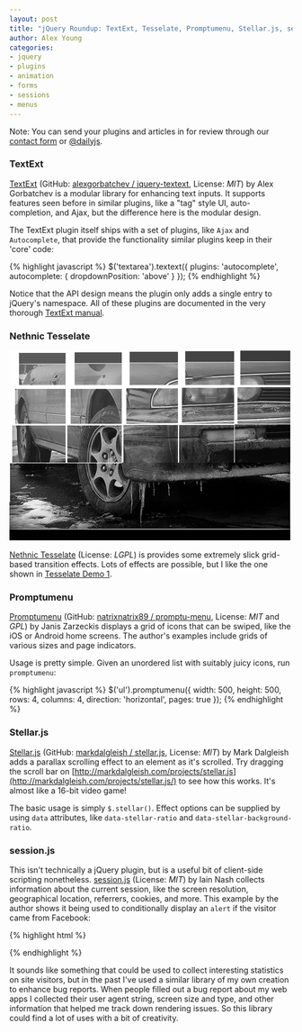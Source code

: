 ```yaml
---
layout: post
title: "jQuery Roundup: TextExt, Tesselate, Promptumenu, Stellar.js, session.js"
author: Alex Young
categories: 
- jquery
- plugins
- animation
- forms
- sessions
- menus
---
```


<div class="intro">
Note: You can send your plugins and articles in for review through our <a href="/contact.html">contact form</a> or <a href="http://twitter.com/dailyjs">@dailyjs</a>.
</div>

### TextExt

[TextExt](http://textextjs.com/) (GitHub: [alexgorbatchev / jquery-textext](https://github.com/alexgorbatchev/jquery-textext), License: _MIT_) by Alex Gorbatchev is a modular library for enhancing text inputs.  It supports features seen before in similar plugins, like a "tag" style UI, auto-completion, and Ajax, but the difference here is the modular design.

The TextExt plugin itself ships with a set of plugins, like `Ajax` and `Autocomplete`, that provide the functionality similar plugins keep in their 'core' code:

{% highlight javascript %}
$('textarea').textext({
    plugins: 'autocomplete',
    autocomplete: {
        dropdownPosition: 'above'
    }
});
{% endhighlight %}

Notice that the API design means the plugin only adds a single entry to jQuery's namespace.  All of these plugins are documented in the very thorough [TextExt manual](http://textextjs.com/manual/).

### Nethnic Tesselate

![Tesselate](/images/posts/nethnic.png)

[Nethnic Tesselate](http://www.nethnic.com/pages/projects/tesselate) (License: _LGPL_) is provides some extremely slick grid-based transition effects.  Lots of effects are possible, but I like the one shown in [Tesselate Demo 1](http://www.nethnic.com/pages/projects/tesselate/demo1).

### Promptumenu

[Promptumenu](http://natrixnatrix89.github.com/promptu-menu/) (GitHub: [natrixnatrix89 / promptu-menu](https://github.com/natrixnatrix89/promptu-menu), License: _MIT_ and _GPL_) by Janis Zarzeckis displays a grid of icons that can be swiped, like the iOS or Android home screens.  The author's examples include grids of various sizes and page indicators.

Usage is pretty simple.  Given an unordered list with suitably juicy icons, run `promptumenu`:

{% highlight javascript %}
$('ul').promptumenu({
  width: 500,
  height: 500,
  rows: 4,
  columns: 4,
  direction: 'horizontal',
  pages: true
});
{% endhighlight %}

### Stellar.js

[Stellar.js](http://markdalgleish.com/projects/stellar.js/) (GitHub: [markdalgleish / stellar.js](https://github.com/markdalgleish/stellar.js), License: _MIT_) by Mark Dalgleish adds a parallax scrolling effect to an element as it's scrolled.  Try dragging the scroll bar on [http://markdalgleish.com/projects/stellar.js](http://markdalgleish.com/projects/stellar.js/) to see how this works.  It's almost like a 16-bit video game!

The basic usage is simply `$.stellar()`.  Effect options can be supplied by using `data` attributes, like `data-stellar-ratio` and `data-stellar-background-ratio`.

### session.js

This isn't technically a jQuery plugin, but is a useful bit of client-side scripting nonetheless.  [session.js](https://github.com/codejoust/session.js) (License: _MIT_) by Iain Nash collects information about the current session, like the screen resolution, geographical location, referrers, cookies, and more.  This example by the author shows it being used to conditionally display an `alert` if the visitor came from Facebook:

{% highlight html %}
<script type='text/javascript'>
  window.session = {
  options: { gapi_location: true },
  start: function(session){ // can also use window.session global.
    if (session.first_session.visits > 1){
      alert('Hi again from ' + session.location.address.city);
    } else {
      if (session.current_session.referrer_info.host.contains('facebook')){
        alert('Hi there from '+ session.location.address.city +'. How about liking us on facebook?');
      } else if (session.current_session.search.engine){
        alert('Did you find what you were looking for from ' + session.current_session.search.engine + '?');
      }
    }
  }
}
</script>
<script type='text/javascript' src="http://codejoust.github.com/session.js/session-0.4.js"></script>
{% endhighlight %}

It sounds like something that could be used to collect interesting statistics on site visitors, but in the past I've used a similar library of my own creation to enhance bug reports.  When people filled out a bug report about my web apps I collected their user agent string, screen size and type, and other information that helped me track down rendering issues.  So this library could find a lot of uses with a bit of creativity.

